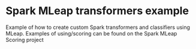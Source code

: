 # Spark MLeap transformers example

Example of how to create custom Spark transformers and classifiers using MLeap. Examples of using/scoring can be found on the Spark MLeap Scoring project
